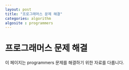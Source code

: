 ```yaml
---
layout: post
title: "프로그래머스 문제 해결"
categories: algorithm
algosite : programmers
---
```


# 프로그래머스 문제 해결

이 페이지는 programmers 문제를 해결하기 위한 자료를 다룹니다.
